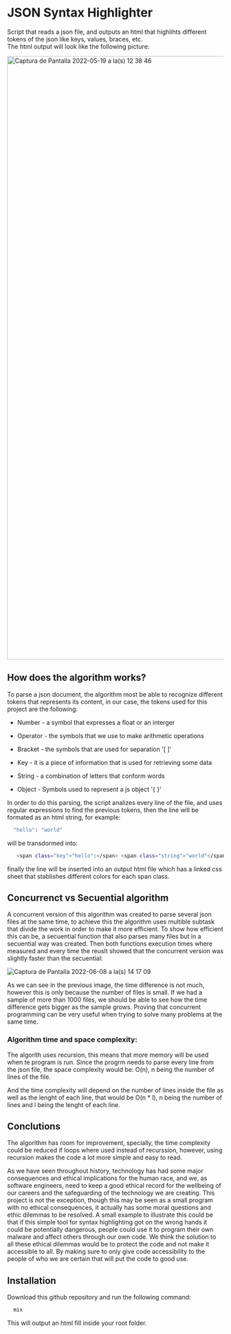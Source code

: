
# JSON Syntax Highlighter

Script that reads a json file, and outputs an html that highlihts different tokens of the json 
like keys, values, braces, etc.     
The html output will look like the following picture:

<img width="1400" alt="Captura de Pantalla 2022-05-19 a la(s) 12 38 46" src="https://user-images.githubusercontent.com/57450093/169363163-edac3b4b-ad44-4bed-bcc7-864aef15a589.png">

## How does the algorithm works?

To parse a json document, the algorithm most be able to recognize different tokens that represents its content, in our case,
the tokens used for this project are the following:

- Number - a symbol that expresses a float or an interger

- Operator - the symbols that we use to make arithmetic operations

- Bracket - the symbols that are used for separation '[ ]'

- Key - it is a piece of information that is used for retrieving some data

- String - a combination of letters that conform words

- Object -  Symbols used to represent a js object '{ }'

In order to do this parsing, the script analizes every line of the file, and uses regular expressions to find the previous tokens, then the line will be formated as an html string, for example:

```bash
  "hello": "world"
```
will be transdormed into:

```bash
   <span class="key">"hello":</span> <span class="string">"world"</span>
```

finally the line will be inserted into an output html file which has a linked css sheet that stablishes different colors for each span class.


## Concurrenct vs Secuential algorithm

A concurrent version of this algorithm was created to parse several json files at the same time, to achieve this the algorithm
uses multible subtask that divide the work in order to make it more efficient.
To show how efficient this can be, a secuential function that also parses many files but in a secuential way was created.
Then both functions execution times where measured and every time the reuslt showed that the concurrent version was slightly faster than the secuential:

![Captura de Pantalla 2022-06-08 a la(s) 14 17 09](https://user-images.githubusercontent.com/57450093/172698905-137dc548-2e22-4dac-a16f-14472816c3b2.png)





As we can see in the previous image, the time difference is not much, however this is only because the number of files is small. If we had a sample of more than 1000 files, we should be able to see how the time difference gets bigger as the sample grows. Proving that concurrent programming can be very useful when trying to solve many problems at the same time.





### Algorithm time and space complexity:

The algorith uses recursion, this means that more memory will be used when te program is run.
Since the progrm needs to parse every line from the json file, the space complexity would be: O(n),
n being the number of lines of the file.

And the time complexity will depend on the number of lines inside the file as well as the lenght of each line,
that would be O(n * l), n
being the number of lines and l being the lenght of each line.




## Conclutions

The algorithm has room for improvement, specially, the time complexity could be reduced if loops where used instead of recurssion, however, using recursion makes the code a lot more simple and easy to read. 

As we have seen throughout history, technology has had some major consequences and ethical implications for the human race, and we, as software engineers, need to keep a good ethical record for the wellbeing of our careers and the
safeguarding of the technology we are creating.
This project is not the exception, though this may be seen as a small program with no ethical consequences, it actually has some moral questions and ethic dilemmas to be resolved.
A small example to illustrate this could be that if this simple tool for syntax highlighting got on the wrong hands it could be potentially dangerous, people could use it to program their own malware and affect others through our own code. We think the solution to all these ethical dilemmas would be to protect the code and not make it accessible to all. By making sure to only give code accessibility to the people of who we are certain that will put the code to good use.


## Installation

Download this github repository and run the
following command:

```bash
  mix
```

This will output an html fill inside your root folder.



